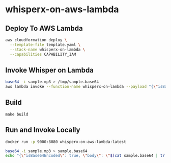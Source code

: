 # whisperx-on-aws-lambda

## Deploy To AWS Lambda

```bash
aws cloudformation deploy \
  --template-file template.yaml \
  --stack-name whisperx-on-lambda \
  --capabilities CAPABILITY_IAM
```

## Invoke Whisper on Lambda

```bash
base64 -i sample.mp3 > /tmp/sample.base64
aws lambda invoke --function-name whisperx-on-lambda --payload "{\"isBase64Encoded\": true, \"body\": \"$(cat /tmp/sample.base64 | tr -d '\n')\"}" --cli-binary-format raw-in-base64-out /tmp/output.json --log-type Tail --query 'LogResult' --output text | base64 -d
```

## Build

```
make build
```

## Run and Invoke Locally

```bash
docker run -p 9000:8080 whisperx-on-aws-lambda:latest

base64 -i sample.mp3 > sample.base64
echo "{\"isBase64Encoded\": true, \"body\": \"$(cat sample.base64 | tr -d '\n')\"}" > request.json && curl -X POST http://localhost:9000/2015-03-31/functions/function/invocations -H "Content-Type: application/json" --data-binary @request.json
```